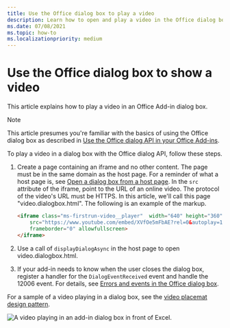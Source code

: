 ```yaml
---
title: Use the Office dialog box to play a video
description: Learn how to open and play a video in the Office dialog box.
ms.date: 07/08/2021
ms.topic: how-to
ms.localizationpriority: medium
---
```


# Use the Office dialog box to show a video

This article explains how to play a video in an Office Add-in dialog box.

> [!NOTE]
> This article presumes you're familiar with the basics of using the Office dialog box as described in [Use the Office dialog API in your Office Add-ins](dialog-api-in-office-add-ins.md).

To play a video in a dialog box with the Office dialog API, follow these steps.

1. Create a page containing an iframe and no other content. The page must be in the same domain as the host page. For a reminder of what a host page is, see [Open a dialog box from a host page](dialog-api-in-office-add-ins.md#open-a-dialog-box-from-a-host-page). In the `src` attribute of the iframe, point to the URL of an online video. The protocol of the video's URL must be HTTPS. In this article, we'll call this page "video.dialogbox.html". The following is an example of the markup.

    ```HTML
    <iframe class="ms-firstrun-video__player"  width="640" height="360"
        src="https://www.youtube.com/embed/XVfOe5mFbAE?rel=0&autoplay=1"
        frameborder="0" allowfullscreen>
    </iframe>
    ```

2. Use a call of `displayDialogAsync` in the host page to open video.dialogbox.html.
3. If your add-in needs to know when the user closes the dialog box, register a handler for the `DialogEventReceived` event and handle the 12006 event. For details, see [Errors and events in the Office dialog box](dialog-handle-errors-events.md).

For a sample of a video playing in a dialog box, see the [video placemat design pattern](../design/first-run-experience-patterns.md#video-placemat).

![A video playing in an add-in dialog box in front of Excel.](../images/video-placemats-dialog-open.png)
